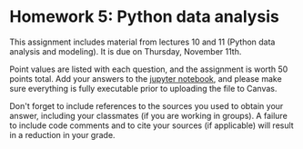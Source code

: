 # Homework 5: Python data analysis

This assignment includes material from lectures 10 and 11 (Python data analysis and modeling). It is due on Thursday, November 11th.

Point values are listed with each question, and the assignment is worth 50 points total.
Add your answers to the [jupyter notebook](https://github.com/fredhutchio/tfcb_2021/blob/master/homeworks/homework05/homework05.ipynb), 
and please make sure everything is fully executable prior to uploading the file to Canvas.

Don't forget to include references to the sources you used to obtain your answer, including your classmates (if you are working in groups). A failure to include code comments and to cite your sources (if applicable) will result in a reduction in your grade.

